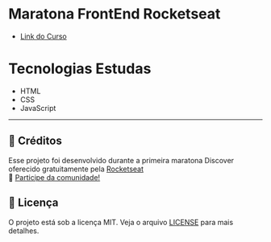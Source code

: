 # Maratona FrontEnd Rocketseat
- [Link do Curso](https://maratonadiscover.rocketseat.com.br)

# Tecnologias Estudas
- HTML
- CSS
- JavaScript

---
## :memo: Créditos 

Esse projeto foi desenvolvido durante a primeira maratona Discover oferecido gratuitamente pela [Rocketseat](https://rocketseat.com.br/) 
<br>
:wave: [Participe da comunidade!](https://discordapp.com/invite/gCRAFhc)

## :memo: Licença 
O projeto está sob a licença MIT. 
Veja o arquivo [LICENSE](.github/LICENSE.md) para mais detalhes.

   

